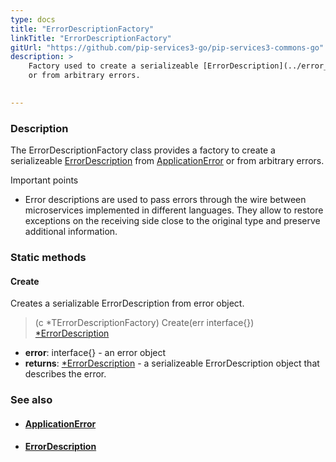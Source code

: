 ```yaml
---
type: docs
title: "ErrorDescriptionFactory"
linkTitle: "ErrorDescriptionFactory"
gitUrl: "https://github.com/pip-services3-go/pip-services3-commons-go"
description: >
    Factory used to create a serializeable [ErrorDescription](../error_description) from [ApplicationError](../application_error)
    or from arbitrary errors.  

    
---
```


### Description

The ErrorDescriptionFactory class provides a factory to create a serializeable [ErrorDescription](../error_description) from [ApplicationError](../application_error) or from arbitrary errors.  

Important points

- Error descriptions are used to pass errors through the wire between microservices implemented in different languages. They allow to restore exceptions on the receiving side close to the original type and preserve additional information.

### Static methods

#### Create
Creates a serializable ErrorDescription from error object.

> (c *TErrorDescriptionFactory) Create(err interface{}) [*ErrorDescription](../error_description)

- **error**: interface{} - an error object
- **returns**: [*ErrorDescription](../error_description) - a serializeable ErrorDescription object that describes the error.

### See also
- #### [ApplicationError](../application_error)
- #### [ErrorDescription](../error_description)
